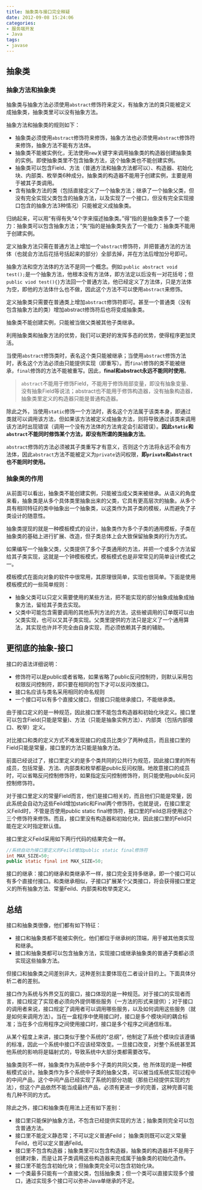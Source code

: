 ```yaml
---
title: 抽象类与接口完全释疑
date: 2012-09-08 15:24:06
categories:
- 服务端开发
- Java
tags:
- javase
---
```


## 抽象类

### 抽象方法和抽象类
抽象类与抽象方法必须使用`abstract`修饰符来定义，有抽象方法的类只能被定义成抽象类，抽象类里可以没有抽象方法。
<!-- more -->
抽象方法和抽象类的规则如下：
- 抽象类必须使用`abstract`修饰符来修饰，抽象方法也必须使用`abstract`修饰符来修饰，抽象方法不能有方法体。
- 抽象类不能被实例化，无法使用`new`关键字来调用抽象类的构造器创建抽象类的实例。即使抽象类里不包含抽象方法，这个抽象类也不能创建实例。
- 抽象类可以包含Field、方法（普通方法和抽象方法都可以）、构造器、初始化块、内部类、枚举类6种成分。抽象类的构造器不能用于创建实例，主要是用于被其子类调用。
- 含有抽象方法的类（包括直接定义了一个抽象方法；继承了一个抽象父类，但没有完全实现父类包含的抽象方法，以及实现了一个接口，但没有完全实现接口包含的抽象方法3种情况）只能被定义成抽象类。

归纳起来，可以用“有得有失“4个字来描述抽象类。”得“指的是抽象类多了一个能力：抽象类可以包含抽象方法；”失“指的是抽象类失去了一个能力：抽象类不能用于创建实例。

定义抽象方法只需在普通方法上增加一个`abstract`修饰符，并把普通方法的方法体（也就会方法后花括号括起来的部分）全部去掉，并在方法后增加分号即可。

抽象方法和空方法体的方法不是同一个概念。例如:`public abstract void test();`是一个抽象方法，他根本没有方法体，即方法定以后没有一对花括号；但`public viod test(){}`方法回一个普通方法，他已经定义了方法体，只是方法体为空，即他的方法体什么也不做，因此这个方法不可以使用`abstract`来修饰。

定义抽象类只需要在普通类上增加`abstract`修饰符即可。甚至一个普通类（没有包含抽象方法的类）增加abstract修饰符后也将变成抽象类。

抽象类不能创建实例，只能被当做父类被其他子类继承。

利用抽象类和抽象方法的优势，我们可以更好的发挥多态的优势，使得程序更加灵活。

当使用`abstract`修饰类时，表名这个类只能被继承；当使用`abstract`修饰方法时，表名这个方法必须由只能提供实现（即重写）。而`final`修饰的类不能被继承，`final`修饰的方法不能被重写。因此，**final和abstract永远不能同时使用**。

>  `abstract`不能用于修饰Field，不能用于修饰局部变量，即没有抽象变量、没有抽象Field等说法；abstract也不能用于修饰构造器，没有抽象构造器，抽象类里定义的构造器只能是普通构造器。

除此之外，当使用`static`修饰一个方法时，表名这个方法属于该类本身，即通过类就可以调用该方法，但如果该方法被定义成抽象方法，则将导致通过该类来调用该方法时出现错误（调用一个没有方法体的方法肯定会引起错误）。**因此`static`和`abstract`不能同时修饰某个方法，即没有所谓的类抽象方法**。

`abstract`修饰的方法必须被其子类重写才有意义，否则这个方法将永远不会有方法体，因此`abstract`方法不能被定义为`private`访问权限，**即`private`和`abstract`也不能同时使用。**

### 抽象类的作用

从前面可以看出，抽象类不能创建实例，只能被当成父类来被继承。从语义的角度来看，抽象类是从多个具体类里抽象出来的父类，它具有更高层次的抽象。从多个具有相同特征的类中抽象出一个抽象类，以这类作为其子类的模板，从而避免了子类设计的随意性。

抽象类提现的就是一种模板模式的设计，抽象类作为多个子类的通用模板，子类在抽象类的基础上进行扩展、改造，但子类总体上会大致保留抽象类的行为方式。

如果编写一个抽象父类，父类提供了多个子类通用的方法，并把一个或多个方法留给其子类实现，这就是一个钟模板模式，模板模式也是非常常见的简单设计模式之一。

模板模式在面向对象的软件中很常用，其原理很简单，实现也很简单。下面是使用模板模式的一些简单规则：
- 抽象父类可以只定义需要使用的某些方法，把不能实现的部分抽象成抽象成抽象方法，留给其子类去实现。
- 父类中可能包含需要调用的其他系列方法的方法，这些被调用的订单既可以由父类实现，也可以又其子类实现。父类里提供的方法只是定义了一个通用算法，其实现也许并不完全由自身实现，而必须依赖其子类的辅助。

## 更彻底的抽象-接口

接口的语法详细说明：
- 修饰符可以是public或者省略，如果省略了public反问控制符，则默认采用包权限反问控制符，即只要在相同的包下才可以反问改接口。
- 接口名应该与类名采用相同的命名规则
- 一个接口可以有多个直接父接口，但接口只能继承接口，不能继承类。

由于接口定义的是一种规范，因此接口里不能包含构造器和初始化块定义。接口里可以包含Field(只能是常量)、方法（只能是抽象实例方法）、内部类（包括内部接口、枚举）定义。

对比接口和类的定义方式不难发现接口的成员比类少了两种成员，而且接口里的Field只能是常量，接口里的方法只能是抽象方法。

前面已经说过了，接口里定义的是多个类共同的公共行为规范，因此接口里的所有成员，包括常量、方法、内部类和枚举都是public反问权限。地故意接口的成员时，可以省略反问控制修饰符，如果指定反问控制修饰符，则只能使用public反问控制修饰符。

对于接口里定义的常量Field而言，他们是接口相关的，而且他们只能是常量，因此系统会自动为这些Feild增加static和Final两个修饰符。也就是说，在接口里定义Feild时，不管是否使用public static final修饰符，接口里的Feild总将使用这个三个修饰符来修饰。而且，接口里没有构造器和初始化块，因此接口里的Feild只能在定义时指定默认值。

接口里定义Feild采用如下两行代码的结果完全一样。
```java
//系统自动为接口里定义的Feild增加public static final修饰符
int MAX_SIZE=50;
public static final int MAX_SIZE=50;
```

接口的继承：接口的继承和类继承不一样，接口完全支持多继承，即一个接口可以有多个直接付接口。和类继承相似，子接口扩展某个父类接口，将会获得接口里定义的所有抽象方法、常量Feild、内部类和枚举类定义。

## 总结

接口和抽象类很像，他们都有如下特征：
- 接口和抽象类都不能被实例化，他们都位于继承树的顶端，用于被其他类实现和继承。
- 接口和抽象类都可以包含抽象方法，实现接口或继承抽象类的普通子类都必须实现这些抽象方法。

但接口和抽象类之间差别非大，这种差别主要体现在二者设计目的上。下面具体分析二者的差别。

接口作为系统与外界交互的窗口，接口体现的是一种规范。对于接口的实现者而言，接口规定了实现者必须向外提供哪些服务（一方法的形式来提供）；对于接口的调用者来说，接口规定了调用者可以调用哪些服务，以及如何调用这些服务（就是如何来调用方法）。当在一盒程序中使用接口时，接口是多个模块间的耦合标准；当在多个应用程序之间使用接口时，接口是多个程序之间通信标准。

从某个程度上来讲，接口类似于整个系统的“总纲”，他制定了系统个模块应该遵循的标准，因此一个系统中接口不应该经常改变。一旦接口改变，对整个系统甚至其他系统的影响将是辐射式的，导致系统中大部分类都需要改写。

抽象类则不一样，抽象类作为系统中多个子类的共同父类，他 所体现的是一种模板模式设计。抽象类作为多个系统中子类的抽象父类，可以被当成系统实现过程中的中间产品，这个中间产品已经实现了系统的部分功能（那些已经提供实现的方法），但这个产品依然不能当成最终产品，必须有更进一步的完善，这种完善可能有几种不同的方式。

除此之外，接口和抽象类在用法上还有如下差别：
- 接口里只能保护抽象方法，不包含已经提供实现的方法；抽象类则完全可以包含普通方法。
- 接口里不能定义静态常；不可以定义普通Feild； 抽象类则既可以定义常量Feild，也可以定义普通Feild。
- 接口里不包含构造器；抽象类里可以包含构造器，抽象类的构造器并不是用于创建对象，而是让其子类调用这些构造器来完成属于抽象类的初始化造作。
- 接口里不能包含初始化块；但抽象类完全可以包含初始化块。
- 一个类最多只能有一个直接父类，包括抽象类；但一个类可以直接实现多个接口，通过实现多个接口可以弥补Java单继承的不足。

~~~完毕~~~
